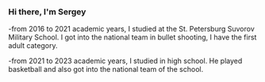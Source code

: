 ### Hi there, I'm Sergey

-from 2016 to 2021 academic years, I studied at the St. Petersburg Suvorov Military School. I got into the national team in bullet shooting, I have the first adult category.

-from 2021 to 2023 academic years, I studied in high school. He played basketball and also got into the national team of the school.

